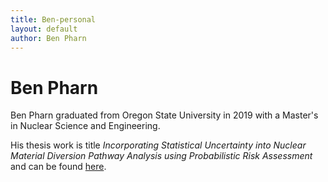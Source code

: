 ```yaml
---
title: Ben-personal
layout: default
author: Ben Pharn
---
```

Ben Pharn
================================

Ben Pharn graduated from Oregon State University in 2019 with a Master's in Nuclear Science and Engineering.

His thesis work is title *Incorporating Statistical Uncertainty into Nuclear Material Diversion Pathway Analysis using Probabilistic Risk Assessment* and can be found [here](https://ir.library.oregonstate.edu/concern/graduate_thesis_or_dissertations/cn69m9553).